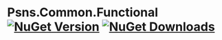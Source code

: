 # Psns.Common.Functional [![NuGet Version](http://img.shields.io/nuget/v/Psns.Common.Functional.svg?style=flat)](https://www.nuget.org/packages/Psns.Common.Functional/) [![NuGet Downloads](http://img.shields.io/nuget/dt/Psns.Common.Functional.svg?style=flat)](https://www.nuget.org/packages/Psns.Common.Functional/)